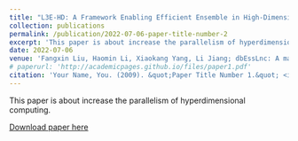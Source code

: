 ```yaml
---
title: "L3E-HD: A Framework Enabling Efficient Ensemble in High-Dimensional Space for Language Tasks"
collection: publications
permalink: /publication/2022-07-06-paper-title-number-2
excerpt: 'This paper is about increase the parallelism of hyperdimensional computing.'
date: 2022-07-06
venue: 'Fangxin Liu, Haomin Li, Xiaokang Yang, Li Jiang; dbEssLnc: A manually curated database of human and mouse essential lncRNA genes, Computational and Structural Biotechnology Journal, 2022, (SCI)'
# paperurl: 'http://academicpages.github.io/files/paper1.pdf'
citation: 'Your Name, You. (2009). &quot;Paper Title Number 1.&quot; <i>Journal 1</i>. 1(1).'
---
```

This paper is about increase the parallelism of hyperdimensional computing.

[Download paper here](https://web.archive.org/web/20220711214640id_/https://dl.acm.org/doi/pdf/10.1145/3477495.3531761)
